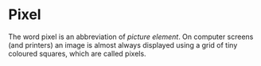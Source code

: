 # Pixel

The word pixel is an abbreviation of *picture element*.
On computer screens (and printers) an image is almost always displayed using a grid of tiny coloured squares, which are called pixels.
